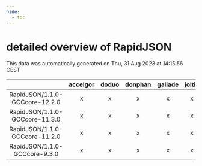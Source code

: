 ```yaml
---
hide:
  - toc
---
```


detailed overview of RapidJSON
==============================


This data was automatically generated on Thu, 31 Aug 2023 at 14:15:56 CEST  

| |accelgor|doduo|donphan|gallade|joltik|skitty|swalot|victini|
| :---: | :---: | :---: | :---: | :---: | :---: | :---: | :---: | :---: |
|RapidJSON/1.1.0-GCCcore-12.2.0|x|x|x|x|x|x|x|x|
|RapidJSON/1.1.0-GCCcore-11.3.0|x|x|x|x|x|x|x|x|
|RapidJSON/1.1.0-GCCcore-11.2.0|x|x|x|x|x|x|x|x|
|RapidJSON/1.1.0-GCCcore-9.3.0|x|x|x|x|x|x|x|x|
